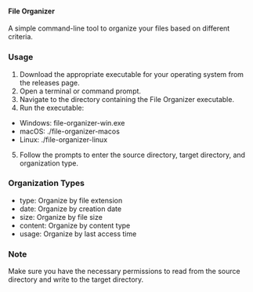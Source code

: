 #### File Organizer

A simple command-line tool to organize your files based on different criteria.

### Usage

1. Download the appropriate executable for your operating system from the releases page.
2. Open a terminal or command prompt.
3. Navigate to the directory containing the File Organizer executable.
4. Run the executable:

- Windows: file-organizer-win.exe
- macOS: ./file-organizer-macos
- Linux: ./file-organizer-linux


5. Follow the prompts to enter the source directory, target directory, and organization type.

### Organization Types

- type: Organize by file extension
- date: Organize by creation date
- size: Organize by file size
- content: Organize by content type
- usage: Organize by last access time

### Note

Make sure you have the necessary permissions to read from the source directory and write to the target directory.